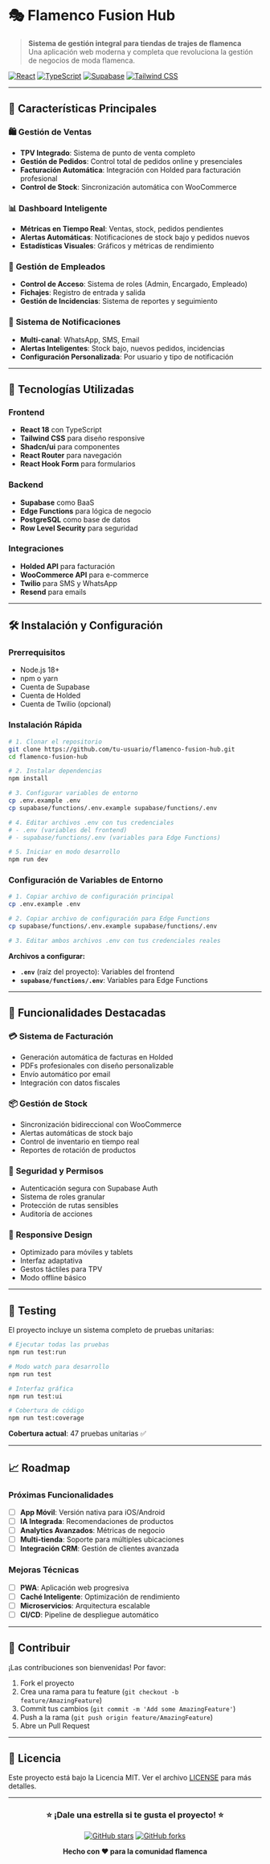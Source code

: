 # 🎭 Flamenco Fusion Hub

> **Sistema de gestión integral para tiendas de trajes de flamenca**  
> Una aplicación web moderna y completa que revoluciona la gestión de negocios de moda flamenca.

[![React](https://img.shields.io/badge/React-18.x-61DAFB?style=for-the-badge&logo=react&logoColor=white)](https://reactjs.org/)
[![TypeScript](https://img.shields.io/badge/TypeScript-5.x-3178C6?style=for-the-badge&logo=typescript&logoColor=white)](https://www.typescriptlang.org/)
[![Supabase](https://img.shields.io/badge/Supabase-3.x-3ECF8E?style=for-the-badge&logo=supabase&logoColor=white)](https://supabase.com/)
[![Tailwind CSS](https://img.shields.io/badge/Tailwind_CSS-3.x-38B2AC?style=for-the-badge&logo=tailwind-css&logoColor=white)](https://tailwindcss.com/)

---

## 🌟 **Características Principales**

### 🛍️ **Gestión de Ventas**
- **TPV Integrado**: Sistema de punto de venta completo
- **Gestión de Pedidos**: Control total de pedidos online y presenciales
- **Facturación Automática**: Integración con Holded para facturación profesional
- **Control de Stock**: Sincronización automática con WooCommerce

### 📊 **Dashboard Inteligente**
- **Métricas en Tiempo Real**: Ventas, stock, pedidos pendientes
- **Alertas Automáticas**: Notificaciones de stock bajo y pedidos nuevos
- **Estadísticas Visuales**: Gráficos y métricas de rendimiento

### 👥 **Gestión de Empleados**
- **Control de Acceso**: Sistema de roles (Admin, Encargado, Empleado)
- **Fichajes**: Registro de entrada y salida
- **Gestión de Incidencias**: Sistema de reportes y seguimiento

### 🔔 **Sistema de Notificaciones**
- **Multi-canal**: WhatsApp, SMS, Email
- **Alertas Inteligentes**: Stock bajo, nuevos pedidos, incidencias
- **Configuración Personalizada**: Por usuario y tipo de notificación

---

## 🚀 **Tecnologías Utilizadas**

### **Frontend**
- **React 18** con TypeScript
- **Tailwind CSS** para diseño responsive
- **Shadcn/ui** para componentes
- **React Router** para navegación
- **React Hook Form** para formularios

### **Backend**
- **Supabase** como BaaS
- **Edge Functions** para lógica de negocio
- **PostgreSQL** como base de datos
- **Row Level Security** para seguridad

### **Integraciones**
- **Holded API** para facturación
- **WooCommerce API** para e-commerce
- **Twilio** para SMS y WhatsApp
- **Resend** para emails

---

## 🛠️ **Instalación y Configuración**

### **Prerrequisitos**
- Node.js 18+ 
- npm o yarn
- Cuenta de Supabase
- Cuenta de Holded
- Cuenta de Twilio (opcional)

### **Instalación Rápida**

```bash
# 1. Clonar el repositorio
git clone https://github.com/tu-usuario/flamenco-fusion-hub.git
cd flamenco-fusion-hub

# 2. Instalar dependencias
npm install

# 3. Configurar variables de entorno
cp .env.example .env
cp supabase/functions/.env.example supabase/functions/.env

# 4. Editar archivos .env con tus credenciales
# - .env (variables del frontend)
# - supabase/functions/.env (variables para Edge Functions)

# 5. Iniciar en modo desarrollo
npm run dev
```

### **Configuración de Variables de Entorno**

```bash
# 1. Copiar archivo de configuración principal
cp .env.example .env

# 2. Copiar archivo de configuración para Edge Functions
cp supabase/functions/.env.example supabase/functions/.env

# 3. Editar ambos archivos .env con tus credenciales reales
```

**Archivos a configurar:**
- **`.env`** (raíz del proyecto): Variables del frontend
- **`supabase/functions/.env`**: Variables para Edge Functions

---

## 🎯 **Funcionalidades Destacadas**

### 💳 **Sistema de Facturación**
- Generación automática de facturas en Holded
- PDFs profesionales con diseño personalizable
- Envío automático por email
- Integración con datos fiscales

### 📦 **Gestión de Stock**
- Sincronización bidireccional con WooCommerce
- Alertas automáticas de stock bajo
- Control de inventario en tiempo real
- Reportes de rotación de productos

### 🔐 **Seguridad y Permisos**
- Autenticación segura con Supabase Auth
- Sistema de roles granular
- Protección de rutas sensibles
- Auditoría de acciones

### 📱 **Responsive Design**
- Optimizado para móviles y tablets
- Interfaz adaptativa
- Gestos táctiles para TPV
- Modo offline básico

---

## 🧪 **Testing**

El proyecto incluye un sistema completo de pruebas unitarias:

```bash
# Ejecutar todas las pruebas
npm run test:run

# Modo watch para desarrollo
npm run test

# Interfaz gráfica
npm run test:ui

# Cobertura de código
npm run test:coverage
```

**Cobertura actual**: 47 pruebas unitarias ✅

---

## 📈 **Roadmap**

### **Próximas Funcionalidades**
- [ ] **App Móvil**: Versión nativa para iOS/Android
- [ ] **IA Integrada**: Recomendaciones de productos
- [ ] **Analytics Avanzados**: Métricas de negocio
- [ ] **Multi-tienda**: Soporte para múltiples ubicaciones
- [ ] **Integración CRM**: Gestión de clientes avanzada

### **Mejoras Técnicas**
- [ ] **PWA**: Aplicación web progresiva
- [ ] **Caché Inteligente**: Optimización de rendimiento
- [ ] **Microservicios**: Arquitectura escalable
- [ ] **CI/CD**: Pipeline de despliegue automático

---

## 🤝 **Contribuir**

¡Las contribuciones son bienvenidas! Por favor:

1. Fork el proyecto
2. Crea una rama para tu feature (`git checkout -b feature/AmazingFeature`)
3. Commit tus cambios (`git commit -m 'Add some AmazingFeature'`)
4. Push a la rama (`git push origin feature/AmazingFeature`)
5. Abre un Pull Request

---

## 📄 **Licencia**

Este proyecto está bajo la Licencia MIT. Ver el archivo [LICENSE](LICENSE) para más detalles.

---

<div align="center">

### ⭐ **¡Dale una estrella si te gusta el proyecto!** ⭐

[![GitHub stars](https://img.shields.io/github/stars/jjimho439/flamenco-fusion-hub?style=social)](https://github.com/jjimho439/flamenco-fusion-hub/stargazers)
[![GitHub forks](https://img.shields.io/github/forks/jjimho439/flamenco-fusion-hub?style=social)](https://github.com/jjimho439/flamenco-fusion-hub/network)

**Hecho con ❤️ para la comunidad flamenca**

</div>
